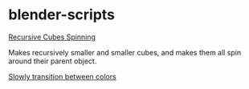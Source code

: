 # blender-scripts

[Recursive Cubes Spinning](https://github.com/guyettenathanj/blender-scripts/blob/main/recursive-cube-animation.py)

Makes recursively smaller and smaller cubes, and makes them all spin around their parent object.

[Slowly transition between colors](https://github.com/guyettenathanj/blender-scripts/blob/main/color_changing_animation.py)
